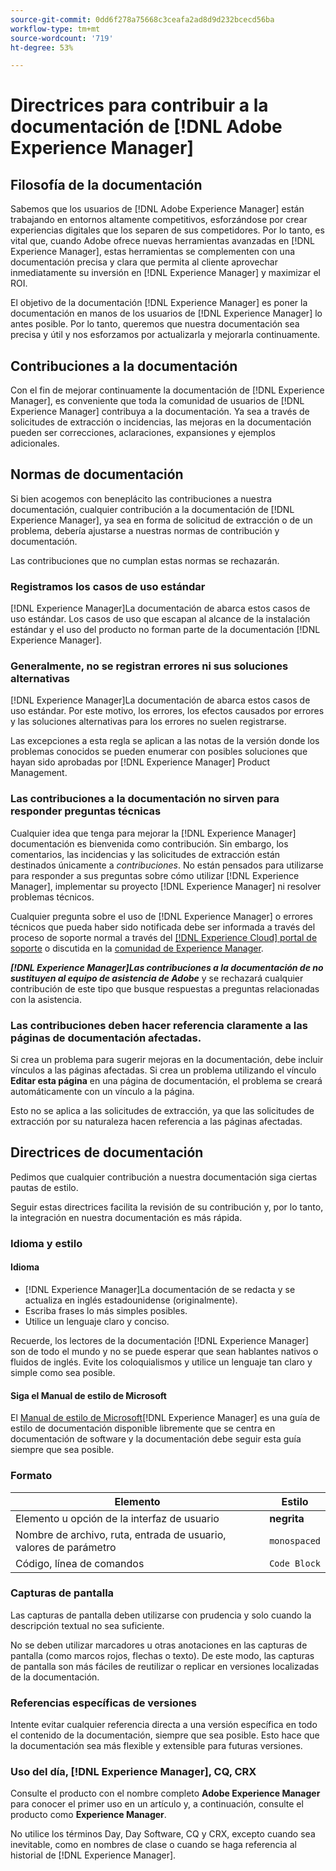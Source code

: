 ```yaml
---
source-git-commit: 0dd6f278a75668c3ceafa2ad8d9d232bcecd56ba
workflow-type: tm+mt
source-wordcount: '719'
ht-degree: 53%

---
```

# Directrices para contribuir a la documentación de [!DNL Adobe Experience Manager]

## Filosofía de la documentación

Sabemos que los usuarios de [!DNL Adobe Experience Manager] están trabajando en entornos altamente competitivos, esforzándose por crear experiencias digitales que los separen de sus competidores. Por lo tanto, es vital que, cuando Adobe ofrece nuevas herramientas avanzadas en [!DNL Experience Manager], estas herramientas se complementen con una documentación precisa y clara que permita al cliente aprovechar inmediatamente su inversión en [!DNL Experience Manager] y maximizar el ROI.

El objetivo de la documentación [!DNL Experience Manager] es poner la documentación en manos de los usuarios de [!DNL Experience Manager] lo antes posible. Por lo tanto, queremos que nuestra documentación sea precisa y útil y nos esforzamos por actualizarla y mejorarla continuamente.

## Contribuciones a la documentación

Con el fin de mejorar continuamente la documentación de [!DNL Experience Manager], es conveniente que toda la comunidad de usuarios de [!DNL Experience Manager] contribuya a la documentación. Ya sea a través de solicitudes de extracción o incidencias, las mejoras en la documentación pueden ser correcciones, aclaraciones, expansiones y ejemplos adicionales.

## Normas de documentación

Si bien acogemos con beneplácito las contribuciones a nuestra documentación, cualquier contribución a la documentación de [!DNL Experience Manager], ya sea en forma de solicitud de extracción o de un problema, debería ajustarse a nuestras normas de contribución y documentación.

Las contribuciones que no cumplan estas normas se rechazarán.

### Registramos los casos de uso estándar

[!DNL Experience Manager]La documentación de abarca estos casos de uso estándar. Los casos de uso que escapan al alcance de la instalación estándar y el uso del producto no forman parte de la documentación [!DNL Experience Manager].

### Generalmente, no se registran errores ni sus soluciones alternativas

[!DNL Experience Manager]La documentación de abarca estos casos de uso estándar. Por este motivo, los errores, los efectos causados por errores y las soluciones alternativas para los errores no suelen registrarse.

Las excepciones a esta regla se aplican a las notas de la versión donde los problemas conocidos se pueden enumerar con posibles soluciones que hayan sido aprobadas por [!DNL Experience Manager] Product Management.

### Las contribuciones a la documentación no sirven para responder preguntas técnicas

Cualquier idea que tenga para mejorar la [!DNL Experience Manager] documentación es bienvenida como contribución. Sin embargo, los comentarios, las incidencias y las solicitudes de extracción están destinados únicamente a *contribuciones*. No están pensados para utilizarse para responder a sus preguntas sobre cómo utilizar [!DNL Experience Manager], implementar su proyecto [!DNL Experience Manager] ni resolver problemas técnicos.

Cualquier pregunta sobre el uso de [!DNL Experience Manager] o errores técnicos que pueda haber sido notificada debe ser informada a través del proceso de soporte normal a través del [[!DNL Experience Cloud] portal de soporte](https://experienceleague.adobe.com/?support-solution=Experience+Manager#support) o discutida en la [comunidad de Experience Manager](https://experienceleaguecommunities.adobe.com/t5/adobe-experience-manager/ct-p/adobe-experience-manager-community).

***[!DNL Experience Manager]Las contribuciones a la documentación de no sustituyen al equipo de asistencia de Adobe*** y se rechazará cualquier contribución de este tipo que busque respuestas a preguntas relacionadas con la asistencia.

### Las contribuciones deben hacer referencia claramente a las páginas de documentación afectadas.

Si crea un problema para sugerir mejoras en la documentación, debe incluir vínculos a las páginas afectadas. Si crea un problema utilizando el vínculo **Editar esta página** en una página de documentación, el problema se creará automáticamente con un vínculo a la página.

Esto no se aplica a las solicitudes de extracción, ya que las solicitudes de extracción por su naturaleza hacen referencia a las páginas afectadas.

## Directrices de documentación

Pedimos que cualquier contribución a nuestra documentación siga ciertas pautas de estilo.

Seguir estas directrices facilita la revisión de su contribución y, por lo tanto, la integración en nuestra documentación es más rápida.

### Idioma y estilo

#### Idioma

* [!DNL Experience Manager]La documentación de se redacta y se actualiza en inglés estadounidense (originalmente).
* Escriba frases lo más simples posibles.
* Utilice un lenguaje claro y conciso.

Recuerde, los lectores de la documentación [!DNL Experience Manager] son de todo el mundo y no se puede esperar que sean hablantes nativos o fluidos de inglés. Evite los coloquialismos y utilice un lenguaje tan claro y simple como sea posible.

#### Siga el Manual de estilo de Microsoft

El [Manual de estilo de Microsoft](https://docs.microsoft.com/es-es/style-guide/welcome/)[!DNL Experience Manager] es una guía de estilo de documentación disponible libremente que se centra en documentación de software y la documentación debe seguir esta guía siempre que sea posible.

### Formato

| Elemento | Estilo |
|---|---|
| Elemento u opción de la interfaz de usuario | **negrita** |
| Nombre de archivo, ruta, entrada de usuario, valores de parámetro | `monospaced` |
| Código, línea de comandos | ```Code Block``` |

### Capturas de pantalla

Las capturas de pantalla deben utilizarse con prudencia y solo cuando la descripción textual no sea suficiente.

No se deben utilizar marcadores u otras anotaciones en las capturas de pantalla (como marcos rojos, flechas o texto). De este modo, las capturas de pantalla son más fáciles de reutilizar o replicar en versiones localizadas de la documentación.

### Referencias específicas de versiones

Intente evitar cualquier referencia directa a una versión específica en todo el contenido de la documentación, siempre que sea posible. Esto hace que la documentación sea más flexible y extensible para futuras versiones.

### Uso del día, [!DNL Experience Manager], CQ, CRX

Consulte el producto con el nombre completo **Adobe Experience Manager** para conocer el primer uso en un artículo y, a continuación, consulte el producto como **Experience Manager**.

No utilice los términos Day, Day Software, CQ y CRX, excepto cuando sea inevitable, como en nombres de clase o cuando se haga referencia al historial de [!DNL Experience Manager].
